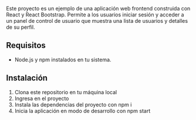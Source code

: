 Este proyecto es un ejemplo de una aplicación web frontend construida con React y React Bootstrap. Permite a los usuarios iniciar sesión y acceder a un panel de control de usuario que muestra una lista de usuarios y detalles de su perfil.

## Requisitos

- Node.js y npm instalados en tu sistema.

## Instalación

1. Clona este repositorio en tu máquina local
2. Ingresa en el proyecto
3. Instala las dependencias del proyecto con npm i
4. Inicia la aplicación en modo de desarrollo con npm start
